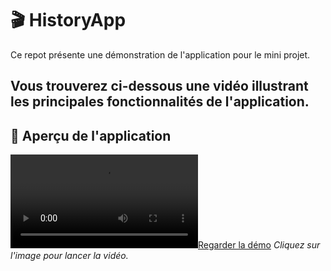 # 🎬 HistoryApp

Ce repot présente une démonstration de l'application pour le mini projet.

Vous trouverez ci-dessous une vidéo illustrant les principales fonctionnalités de l'application.
---

## 📱 Aperçu de l'application

[![Regarder la démo](./demo.mp4)](https://www.youtube.com/watch?v=ID_DE_LA_VIDEO)
*Cliquez sur l'image pour lancer la vidéo.*

